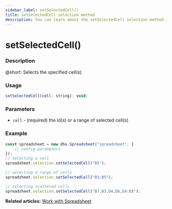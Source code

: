 ```yaml
---
sidebar_label: setSelectedCell() 
title: setSelectedCell selection method
description: You can learn about the setSelectedCell selection method in the documentation of the DHTMLX JavaScript Spreadsheet library. Browse developer guides and API reference, try out code examples and live demos, and download a free 30-day evaluation version of DHTMLX Spreadsheet.
---
```


# setSelectedCell()

### Description

@short: Selects the specified cell(s)

### Usage

~~~jsx
setSelectedCell(cell: string): void;
~~~

### Parameters

- `cell` - (required) the id(s) or a range of selected cell(s)

### Example

~~~jsx {5,8,11}
const spreadsheet = new dhx.Spreadsheet("spreadsheet", {
    // config parameters
});
// selecting a cell
spreadsheet.selection.setSelectedCell("B5");

// selecting a range of cells
spreadsheet.selection.setSelectedCell("B1:B5");

// selecting scattered cells
spreadsheet.selection.setSelectedCell("B7,B3,D4,D6,E4:E8");
~~~

**Related articles:** [Work with Spreadsheet](working_with_ssheet.md#selecting-cells)
